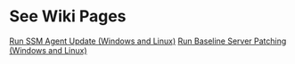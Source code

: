 # See Wiki Pages
[Run SSM Agent Update (Windows and Linux)](https://github.com/Talderon/AWS_CloudFormation/wiki/Run-SSM-Agent-Update-(Windows-and-Linux))
[Run Baseline Server Patching (Windows and Linux)](https://github.com/Talderon/AWS_CloudFormation/wiki/Run-Baseline-Server-Patching-(Windows-and-Linux))
